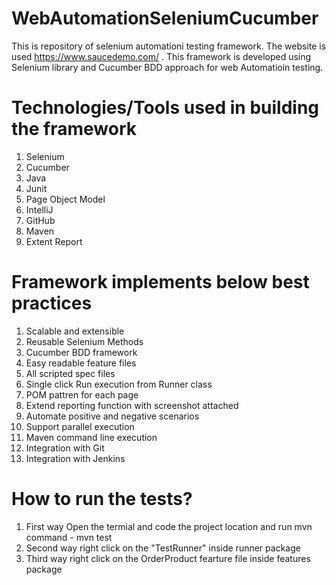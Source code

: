 # WebAutomationSeleniumCucumber
This is repository of selenium automationi testing framework. The website is used https://www.saucedemo.com/ . This framework is developed using Selenium library and Cucumber BDD approach for web Automatioin testing.

# Technologies/Tools used in building the framework
1. Selenium
2. Cucumber
3. Java
4. Junit
5. Page Object Model
6. IntelliJ
7. GitHub
8. Maven
9. Extent Report

# Framework implements below best practices
1. Scalable and extensible
2. Reusable Selenium Methods
3. Cucumber BDD framework
4. Easy readable feature files
5. All scripted spec files
6. Single click Run execution from Runner class
7. POM pattren for each page
8. Extend reporting function with screenshot attached
9. Automate positive and negative scenarios
10. Support parallel execution
11. Maven command line execution
12. Integration with Git
13. Integration with Jenkins

# How to run the tests?
1. First way Open the termial and code the project location and run mvn command - mvn test
2. Second way right click on the "TestRunner" inside runner package
3. Third way right click on the OrderProduct fearture file inside features package
